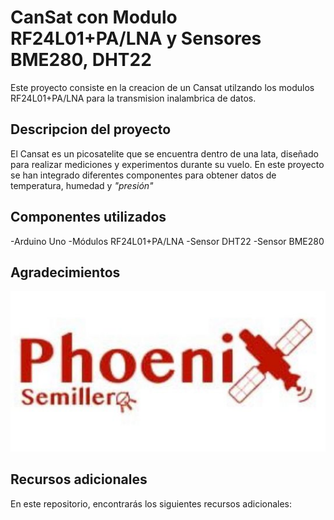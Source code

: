 # CanSat con Modulo RF24L01+PA/LNA y Sensores BME280, DHT22

Este proyecto consiste en la creacion de un Cansat utilzando los modulos RF24L01+PA/LNA para la transmision inalambrica de datos. 

## Descripcion del proyecto

El Cansat es un picosatelite que se encuentra dentro de una lata, diseñado para realizar mediciones y experimentos durante su vuelo. En este proyecto se han integrado diferentes componentes para obtener datos de temperatura, humedad y *"presión"*

## Componentes utilizados 

-Arduino Uno 
-Módulos RF24L01+PA/LNA
-Sensor DHT22
-Sensor BME280

## Agradecimientos 

![Semillero Phoenix](https://github.com/JHE060297/Cansat/blob/main/assets/Phoenix.jpeg)

## Recursos adicionales 

En este repositorio, encontrarás los siguientes recursos adicionales:


